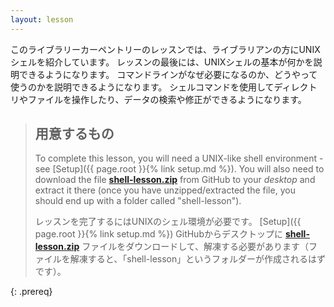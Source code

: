 ```yaml
---
layout: lesson
---
```

このライブラリーカーペントリーのレッスンでは、ライブラリアンの方にUNIXシェルを紹介しています。
レッスンの最後には、UNIXシェルの基本が何かを説明できるようになります。
コマンドラインがなぜ必要になるのか、どうやって使うのかを説明できるようになります。
シェルコマンドを使用してディレクトリやファイルを操作したり、データの検索や修正ができるようになります。

> ## 用意するもの
>
> To complete this lesson, you will need a UNIX-like shell environment -see [Setup]({{ page.root }}{% link setup.md %}). You will also need to download the file **[shell-lesson.zip](https://raw.githubusercontent.com/librarycarpentry/lc-shell/gh-pages/data/shell-lesson.zip)** from GitHub to your *desktop* and extract it there (once you have unzipped/extracted the file, you should end up with a folder called "shell-lesson").
> 
> レッスンを完了するにはUNIXのシェル環境が必要です。 [Setup]({{ page.root }}{% link setup.md %}) GitHubからデスクトップに **[shell-lesson.zip](https://raw.githubusercontent.com/librarycarpentry/lc-shell/gh-pages/data/shell-lesson.zip)** ファイルをダウンロードして、解凍する必要があります（ファイルを解凍すると、「shell-lesson」というフォルダーが作成されるはずです）。
> 
{: .prereq}
